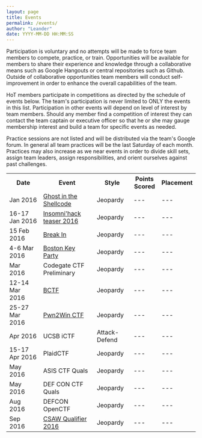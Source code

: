 ```yaml
---
layout: page
title: Events
permalink: /events/
author: "Leander"
date: YYYY-MM-DD HH:MM:SS
---
```

Participation is voluntary and no attempts will be made to force team members to compete, practice, or train. Opportunities will be available for members to share their experience and knowledge through a collaborative means such as Google Hangouts or central repositories such as Github. Outside of collaborative opportunities team members will conduct self-improvement in order to enhance the overall capabilities of the team.

HoT members participate in competitions as directed by the schedule of events below. The team's participation is never limited to ONLY the events in this list. Participation in other events will depend on level of interest by team members. Should any member find a competition of interest they can contact the team captain or executive officer so that he or she may gauge membership interest and build a team for specific events as needed.

Practice sessions are not listed and will be distributed via the team's Google forum. In general all team practices will be the last Saturday of each month. Practices may also increase as we near events in order to divide skill sets, assign team leaders, assign responsibilities, and orient ourselves against past challenges.

<table width="100%">
<tr>
      <th width="20%">Date</th>
      <th width="30%">Event</th>
      <th width="20%">Style</th>
      <th width="15%">Points Scored</th>
      <th width="15%">Placement</th>
</tr>
<tr>
			<td>Jan 2016</td>
			<td><a href="http://ghostintheshellcode.com/">Ghost in the Shellcode</a></td>
      <td>Jeopardy</td>
      <td>---</td>
      <td>---</td>
</tr>
<tr>
			<td>16-17 Jan 2016</td>
			<td><a href="http://teaser.insomnihack.ch">Insomni'hack teaser 2016</a></td>
      <td>Jeopardy</td>
      <td>---</td>
      <td>---</td>
</tr>
<tr>
			<td>15 Feb 2016</td>
			<td><a href="https://felicity.iiit.ac.in/15/threads/breakin">Break In</a></td>
      <td>Jeopardy</td>
      <td>---</td>
      <td>---</td>
</tr>
<tr>
			<td>4-6 Mar 2016</td>
			<td><a href="http://bostonkeyparty.net">Boston Key Party</a></td>
      <td>Jeopardy</td>
      <td>---</td>
      <td>---</td>
</tr>
<tr>
			<td>Mar 2016</td>
			<td>Codegate CTF Preliminary</td>
      <td>Jeopardy</td>
      <td>---</td>
      <td>---</td>
</tr>
<tr>
			<td>12-14 Mar 2016</td>
			<td><a href="http://bctf.cn">BCTF</a></td>
      <td>Jeopardy</td>
      <td>---</td>
      <td>---</td>
</tr>
<tr>
			<td>25-27 Mar 2016</td>
			<td><a href="https://www.pwn2win.party/?lang=en">Pwn2Win CTF</a></td>
      <td>Jeopardy</td>
      <td>---</td>
      <td>---</td>
</tr>
<tr>
			<td>Apr 2016</td>
			<td>UCSB iCTF</td>
      <td>Attack-Defend</td>
      <td>---</td>
      <td>---</td>
</tr>
<tr>
			<td>15-17 Apr 2016</td>
			<td>PlaidCTF</td>
      <td>Jeopardy</td>
      <td>---</td>
      <td>---</td>
</tr>
<tr>
			<td>May 2016</td>
			<td>ASIS CTF Quals</td>
      <td>Jeopardy</td>
      <td>---</td>
      <td>---</td>
</tr>
<tr>
			<td>May 2016</td>
			<td>DEF CON CTF Quals</td>
      <td>Jeopardy</td>
      <td>---</td>
      <td>---</td>
</tr>
<tr>
			<td>Aug 2016</td>
			<td>DEFCON OpenCTF</td>
      <td>Jeopardy</td>
      <td>---</td>
      <td>---</td>
</tr>
<tr>
			<td>Sep 2016</td>
			<td><a href="https://ctf.isis.poly.edu/">CSAW Qualifier 2016</a></td>
      <td>Jeopardy</td>
      <td>---</td>
      <td>---</td>
</tr>
<p></table><br/></p>
